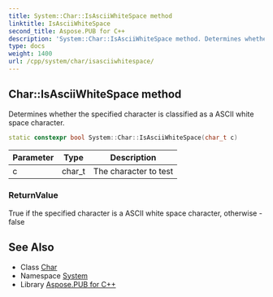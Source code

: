 ```yaml
---
title: System::Char::IsAsciiWhiteSpace method
linktitle: IsAsciiWhiteSpace
second_title: Aspose.PUB for C++
description: 'System::Char::IsAsciiWhiteSpace method. Determines whether the specified character is classified as a ASCII white space character in C++.'
type: docs
weight: 1400
url: /cpp/system/char/isasciiwhitespace/
---
```

## Char::IsAsciiWhiteSpace method


Determines whether the specified character is classified as a ASCII white space character.

```cpp
static constexpr bool System::Char::IsAsciiWhiteSpace(char_t c)
```


| Parameter | Type | Description |
| --- | --- | --- |
| c | char_t | The character to test |

### ReturnValue

True if the specified character is a ASCII white space character, otherwise - false

## See Also

* Class [Char](../)
* Namespace [System](../../)
* Library [Aspose.PUB for C++](../../../)
